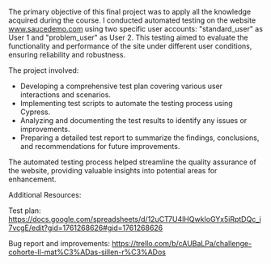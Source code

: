 The primary objective of this final project was to apply all the knowledge acquired during the course. I conducted automated testing on the website www.saucedemo.com using two specific user accounts: "standard_user" as User 1 and "problem_user" as User 2. This testing aimed to evaluate the functionality and performance of the site under different user conditions, ensuring reliability and robustness.

The project involved:
- Developing a comprehensive test plan covering various user interactions and scenarios.
- Implementing test scripts to automate the testing process using Cypress.
- Analyzing and documenting the test results to identify any issues or improvements.
- Preparing a detailed test report to summarize the findings, conclusions, and recommendations for future improvements.

The automated testing process helped streamline the quality assurance of the website, providing valuable insights into potential areas for enhancement.

Additional Resources:

Test plan: https://docs.google.com/spreadsheets/d/12uCT7U4lHQwkIoGYx5iRptDQc_i7vcgE/edit?gid=1761268626#gid=1761268626

Bug report and improvements: https://trello.com/b/cAUBaLPa/challenge-cohorte-ll-mat%C3%ADas-sillen-r%C3%ADos
